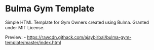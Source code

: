 # Bulma Gym Template
Simple HTML Template for Gym Owners created using Bulma. Granted under MIT License.

Preview: - 
https://rawcdn.githack.com/ajaybirbal/bulma-gym-template/master/index.html
